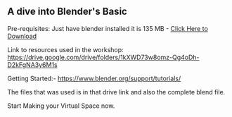## A dive into Blender's Basic

Pre-requisites:
Just have blender installed it is 135 MB - [Click Here to Download](https://www.blender.org/download/)


Link to resources used in the workshop: https://drive.google.com/drive/folders/1kXWD73w8omz-Qg4oDh-D2kFgNA3y6M1s


Getting Started:- https://www.blender.org/support/tutorials/


The files that was used is in that drive link and also the complete blend file.

Start Making your Virtual Space now.
